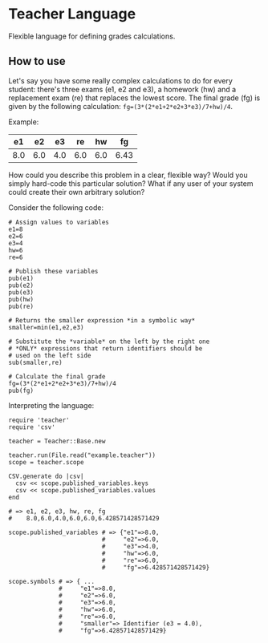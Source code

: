 # Teacher Language
Flexible language for defining grades calculations.

## How to use
Let's say you have some really complex calculations to do for every student:
there's three exams (e1, e2 and e3), a homework (hw) and a replacement exam 
(re) that replaces the lowest score. The final grade (fg) is given by the
following calculation: ```fg=(3*(2*e1+2*e2+3*e3)/7+hw)/4```.

Example:

| e1  | e2  | e3  | re  | hw  | fg   |
| --- | --- | --- | --- | --- | ---- |
| 8.0 | 6.0 | 4.0 | 6.0 | 6.0 | 6.43 |

How could you describe this problem in a clear, flexible way? Would you 
simply hard-code this particular solution? What if any user of your system 
could create their own arbitrary solution?

Consider the following code:
```
# Assign values to variables
e1=8
e2=6
e3=4
hw=6
re=6

# Publish these variables
pub(e1)
pub(e2)
pub(e3)
pub(hw)
pub(re)

# Returns the smaller expression *in a symbolic way*
smaller=min(e1,e2,e3)

# Substitute the *variable* on the left by the right one
# *ONLY* expressions that return identifiers should be 
# used on the left side
sub(smaller,re)

# Calculate the final grade
fg=(3*(2*e1+2*e2+3*e3)/7+hw)/4
pub(fg)
```

Interpreting the language:
```
require 'teacher'
require 'csv'

teacher = Teacher::Base.new

teacher.run(File.read("example.teacher"))
scope = teacher.scope

CSV.generate do |csv|
  csv << scope.published_variables.keys
  csv << scope.published_variables.values
end

# => e1, e2, e3, hw, re, fg
#    8.0,6.0,4.0,6.0,6.0,6.428571428571429

scope.published_variables # => {"e1"=>8.0,
                          #     "e2"=>6.0,
                          #     "e3"=>4.0,
                          #     "hw"=>6.0,
                          #     "re"=>6.0,
                          #     "fg"=>6.428571428571429}
                          
scope.symbols # => { ...
              #     "e1"=>8.0,
              #     "e2"=>6.0,
              #     "e3"=>6.0,
              #     "hw"=>6.0,
              #     "re"=>6.0,
              #     "smaller"=> Identifier (e3 = 4.0),
              #     "fg"=>6.428571428571429}
```

